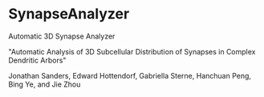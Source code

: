 # SynapseAnalyzer
Automatic 3D Synapse Analyzer

"Automatic Analysis of 3D Subcellular Distribution of Synapses in Complex Dendritic Arbors"


Jonathan Sanders, Edward Hottendorf, Gabriella Sterne, Hanchuan Peng, Bing Ye, and Jie Zhou

